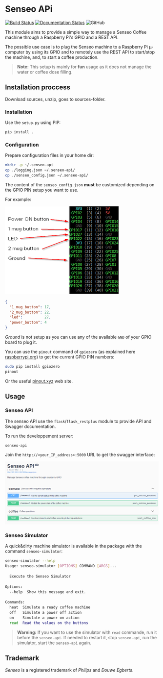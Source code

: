 # Senseo APi

[![Build Status](https://travis-ci.org/lrivallain/Senseo-aPi.svg?branch=master)](https://travis-ci.org/lrivallain/Senseo-aPi)
[![Documentation Status](https://readthedocs.org/projects/senseo-api/badge/?version=latest)](https://senseo-api.readthedocs.io/en/latest/?badge=latest)
![GitHub](https://img.shields.io/github/license/lrivallain/senseo-api)

This module aims to provide a simple way to manage a Senseo Coffee machine through a Raspberry Pi's GPIO and a REST API.

The possible use case is to plug the Senseo machine to a Raspberry Pi µ-computer by using its GPIO and to
remotely use the REST API to start/stop the machine, and, to start a coffee production.

> **Note:** This setup is mainly for **fun** usage as it does not manage the water or coffee dose filling.

## Installation proccess

Download sources, unzip, goes to sources-folder.

### Installation

Use the `setup.py` using PIP:

```bash
pip install .
```

### Configuration

Prepare configuration files in your home dir:

```bash
mkdir -p ~/.senseo-api
cp ./logging.json ~/.senseo-api/
cp ./senseo_config.json ~/.senseo-api/
```

The content of the `senseo_config.json` **must** be customized depending on the GPIO PIN setup you want to use.

For example:

![Pinout example](./docs/_static/pinout_example.png)

```json
{
  "1_mug_button": 17,
  "2_mug_button": 22,
  "led":          27,
  "power_button": 4
}
```

*Ground* is not setup as you can use any of the available `GND` of your GPIO board to plug it.

You can use the `pinout` command of `gpiozero` (as explained here [raspberrypi.org](https://www.raspberrypi.org/documentation/usage/gpio/)) to get the current GPIO PIN numbers:

```bash
sudo pip install gpiozero
pinout
```

Or the useful [pinout.xyz](https://pinout.xyz/#) web site.

## Usage

### Senseo API

The senseo API use the `flask`/`flask_restplus` module to provide API and Swagger documentation.

To run the developpement server:

```bash
senseo-api
```

Join the `http://<your_IP_address>:5000` URL to get the swagger interface:

![Swagger UI](./docs/_static/swaggerui.png)

### Senseo Simulator

A quick&dirty machine simulator is available in the package with the command `senseo-simulator`:

```bash
senseo-simulator --help
Usage: senseo-simulator [OPTIONS] COMMAND [ARGS]...

  Execute the Senseo Simulator

Options:
  --help  Show this message and exit.

Commands:
  heat  Simulate a ready coffee machine
  off   Simulate a power off action
  on    Simulate a power on action
  read  Read the values on the buttons
```

> **Warning:** If you want to use the simulator with `read` commande, run it before the `senseo-api`. If needed to restart it, stop `senseo-api`, run the simulator, start the `senseo-api` again.

## Trademark

*Senseo* is a registered trademark of *Philips* and *Douwe Egberts*.